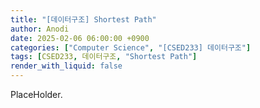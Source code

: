 ```yaml
---
title: "[데이터구조] Shortest Path"
author: Anodi
date: 2025-02-06 06:00:00 +0900
categories: ["Computer Science", "[CSED233] 데이터구조"]
tags: [CSED233, 데이터구조, "Shortest Path"]
render_with_liquid: false
---
```


PlaceHolder.